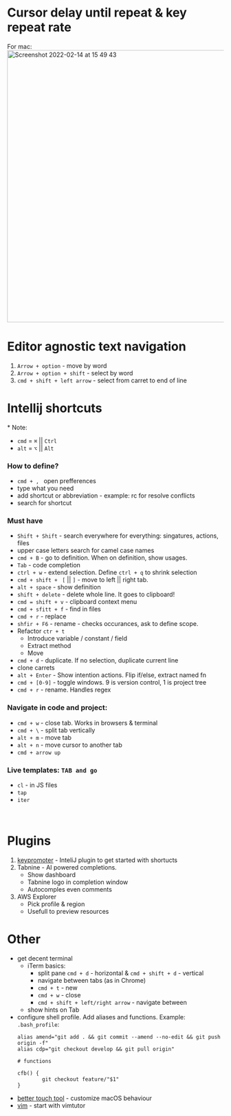 # Cursor delay until repeat & key repeat rate
For mac: 
<br>
<img width="631" alt="Screenshot 2022-02-14 at 15 49 43" src="https://user-images.githubusercontent.com/23079981/153886500-3e54ce5f-9d1c-4454-9bab-e1f8855fcb6f.png">


# Editor agnostic text navigation

1. `Arrow + option` - move by word
2. `Arrow + option + shift` - select by word
3. `cmd + shift + left arrow` - select from carret to end of line

# Intellij shortcuts

\* Note: 

- `cmd` = `⌘` || `Ctrl` 
- `alt` = `⌥` || `Alt`


### How to define?
- `cmd + , ` open prefferences
- type what you need
- add shortcut or abbreviation - example: rc for resolve conflicts
- search for shortcut


### Must have
- `Shift + Shift` - search everywhere for everything: singatures, actions, files
 - upper case letters search for camel case names
- `cmd + B` - go to definition. When on definition, show usages.
- `Tab` - code completion
- `ctrl + w` - extend selection. Define `ctrl + q` to shrink selection
- `cmd + shift + ` `[` || `]` - move to left || right tab. 
- `alt + space` - show definition 
- `shift + delete` - delete whole line. It goes to clipboard!
- `cmd = shift + v` - clipboard context menu
- `cmd + sfitt + f` - find in files 
- `cmd + r` - replace
- `shfir + F6` - rename - checks occurances, ask to define scope.
- Refactor `ctr + t`
  - Introduce variable / constant / field
  - Extract method
  - Move
- `cmd + d` - duplicate. If no selection, duplicate current line
- clone carrets
- `alt + Enter` - Show intention actions. Flip if/else, extract named fn
- `cmd + [0-9]` - toggle windows. 9 is version control, 1 is project tree
- `cmd + r` - rename. Handles regex

### Navigate in code and project: 
 - `cmd + w` - close tab. Works in browsers & terminal 
 - `cmd + \` - split tab vertically
 - `alt + m` - move tab
 - `alt + n` - move cursor to another tab
 - `cmd + arrow up` 
 


### Live templates: `TAB and go`
- `cl` - in JS files
- `tap`
- `iter`

<br/>

# Plugins
1. [keypromoter](https://plugins.jetbrains.com/plugin/9792-key-promoter-x) - InteliJ plugin to get started with shortucts
2. Tabnine - AI powered completions. 
   - Show dashboard
   - Tabnine logo in completion window
   - Autocomples even comments
3. AWS Explorer
   - Pick profile & region
   - Usefull to preview resources

# Other
- get decent terminal
  - iTerm basics: 
    - split pane `cmd + d` - horizontal & `cmd + shift + d` - vertical
    - navigate between tabs (as in Chrome) 
    - `cmd + t` - new
    - `cmd + w` - close 
    - `cmd + shift + left/right arrow` - navigate between
  - show hints on Tab
- configure shell profile. Add aliases and functions. Example:
    `.bash_profile`:
    ```
    alias amend="git add . && git commit --amend --no-edit && git push origin -f"
    alias cdp="git checkout develop && git pull origin"
    
    # functions
    
    cfb() {
            git checkout feature/"$1"
    }
    ```
- [better touch tool](https://folivora.ai/) - customize macOS behaviour 
- [vim](https://www.vim.org/) - start with vimtutor



